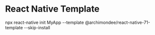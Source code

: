 # React Native Template

npx react-native init MyApp --template @archimondee/react-native-71-template --skip-install
